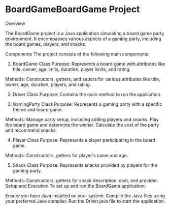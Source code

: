 # BoardGameBoardGame Project
Overview

The BoardGame project is a Java application simulating a board game party environment. It encompasses various aspects of a gaming party, including the board games, players, and snacks.

Components
The project consists of the following main components:

1. BoardGame Class
Purpose: Represents a board game with attributes like title, owner, age limits, duration, player limits, and rating.

Methods:
Constructors, getters, and setters for various attributes like title, owner, age, duration, players, and rating.

2. Driver Class
Purpose: Contains the main method to run the application.

3. GamingParty Class
Purpose: Represents a gaming party with a specific theme and board game.

Methods:
Manage party setup, including adding players and snacks.
Play the board game and determine the winner.
Calculate the cost of the party and recommend snacks.

4. Player Class
Purpose: Represents a player participating in the board game.

Methods:
Constructors, getters for player's name and age.

5. Snack Class
Purpose: Represents snacks provided by players for the gaming party.

Methods:
Constructors, getters for snack description, cost, and provider.
Setup and Execution
To set up and run the BoardGame application:

Ensure you have Java installed on your system.
Compile the Java files using your preferred Java compiler.
Run the Driver.java file to start the application.
